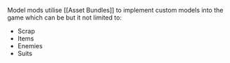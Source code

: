 Model mods utilise [[Asset Bundles]] to implement custom models into the game which can be but it not limited to:
- Scrap
- Items
- Enemies
- Suits